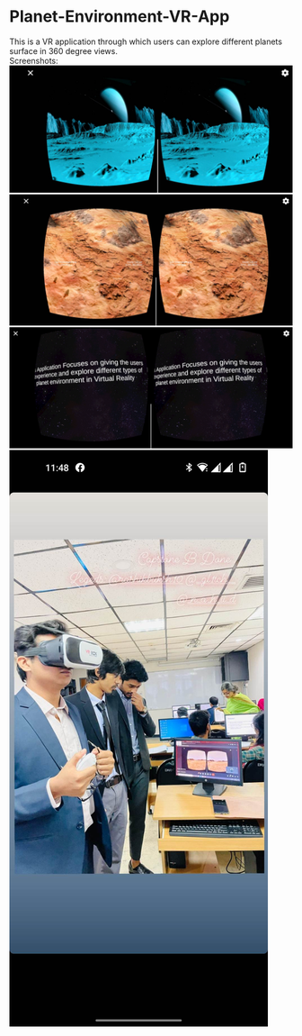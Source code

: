 # Planet-Environment-VR-App
This is a VR application through which users can explore different planets surface in 360 degree views. <br>
Screenshots: 
![Alt text](vr1.jpeg?raw=true "Optional Title")
![Alt text](vr2.jpeg?raw=true "Optional Title")
![Alt text](vr3.png?raw=true "Optional Title")
![Alt text](vr4.jpeg?raw=true "Optional Title")
